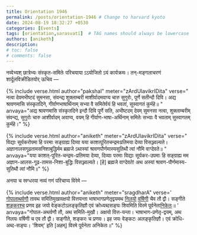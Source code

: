 ```yaml
---
title: Orientation 1946
permalink: /posts/orientation-1946 # Change to harvard kyoto
date: 2024-08-19 18:32:27 +0530
categories: [Events]
tags: [orientation,sarasvatī]  # TAG names should always be lowercase
authors: [aniketh]
description: 
# toc: false
# comments: false
---
```


नव्येभ्यश् छात्रेभ्यः संस्कृत-समितेः परिचयाया ऽऽयोजितो ऽयं कार्यक्रमः। तन्-मङ्गलाचरणं शार्दूलविक्रीडितयोर् ऊचिव —

<!-- Verse format -->

{% include verse.html
   author="pakshal"
   meter="zArdUlavikrIDita"
   verse="
   नत्वा देवमभीष्टदं सुमनसा, संवन्द्य शुक्लाम्बरी
   माशीर्वादमवाप्य चारु सुगुरोः, पूर्णे सतीन्दौ दिवि।
   अद्य श्रावणमासि संस्कृतदिने, गीर्वाणभाषार्थिनाम्
   सभ्या वै समितेर्वयं हि भवतां, सुस्वागतं कुर्महे॥
   "
   anvaya="अद्य श्रावणमासि संस्कृतदिने इन्दौ दिवि पूर्णे सति, अभीष्टदम् देवम् सुमनसा नत्वा, शुक्लाम्बरीम् संवन्द्य, सुगुरोः चारु आशीर्वादम् अवाप्य, वयम् हि गीर्वाण-भाषा-अर्थिनाम् समितेः सभ्याः वै भवताम् सुस्वागतम् कुर्महे।"
%}

{% include verse.html
   author="aniketh"
   meter="zArdUlavikrIDita"
   verse="
   विद्याः सूर्यकरोपमा हि परमाः सङ्ग्राह्य दिव्या यया
   काशत्पूरितचन्द्रमःप्रतिमया देव्या विसञ्ज्वल्यते।
   अज्ञानालसगूढतामसनिशाबुद्धिर्मम ब्रह्मजे
   ऽथास्यां श्रावणपौर्णमास्यसुतिथौ त्वां नौमि वाग्देवते॥
   "
   anvaya="यया काशत्-पूरित-चन्द्रमः-प्रतिमया देव्या, दिव्याः परमाः विद्याः सूर्यकर-उपमाः हि सङ्ग्राह्य मम अज्ञान-आलस-गूढ-तामस-निशा-बुद्धिः विसञ्ज्वल्यते। [हे] ब्रह्मजे वाग्देवते! अथ अस्यां श्रावण-पौर्णमास्य-सुतिथौ त्वां नौमि॥"
%}

अनया च स्रग्धरया नव्यं गणं परिचाप्य विरेमे —

{% include verse.html
   author="aniketh"
   meter="sragdharA"
   verse='
   <a href="/authors/gopalan">गोपाला</a><a href="/authors/atharva">थर्वणौ</a> तावथ समितिमुखावक्षयो वित्तयन्ता
   भाषाभागप्रणेतृद्वयमथ <a href="/authors/nilay">निलयो</a> <a href="/authors/svp">वर्षिणी</a> चैव तौ द्वौ।
   सङ्गीते <a href="/authors/shankar">शङ्करश्च</a> प्रणव इह जयो वेङ्कटोऽलङ्कृतिज्ञौ
   एवं क्रोध्यब्दसङ्घः शिवमिति विरमे पूर्वनेता<a href="/authors/aniketh">निकेतः</a>॥
   '
   anvaya="गोपाल-अथर्वणौ तौ, अथ समिति-मुखौ। अक्षयो वित्त-यन्ता। भाषाभाग-प्रणेतृ-द्वयम्, अथ निलयः वर्षिणी च एव तौ द्वौ। सङ्गीते, शङ्करः च प्रणवः। इह जयः वेङ्कटः अलङ्कृतिज्ञौ।
   एवं क्रोधि-अब्द-सङ्घः। 'शिवम्' इति [अहम्] विरमे पूर्वनेता अनिकेतः॥"
%}